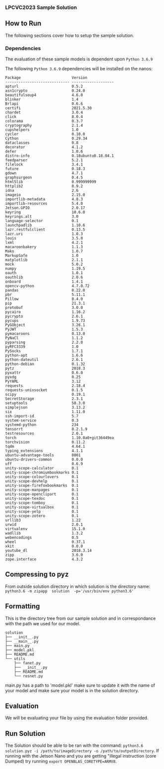 ### LPCVC2023 Sample Solution

## How to Run

The following sections cover how to setup the sample solution.

### Dependencies

The evaluation of these sample models is dependent upon `Python 3.6.9`

The following `Python 3.6.9` dependencies will be installed on the nanos:
```
Package                       Version
----------------------------- -------------------
apturl                        0.5.2
asn1crypto                    0.24.0
beautifulsoup4                4.6.0
blinker                       1.4
Brlapi                        0.6.6
certifi                       2021.5.30
chardet                       3.0.4
click                         8.0.4
colorama                      0.3.7
cryptography                  2.1.4
cupshelpers                   1.0
cycler                        0.10.0
Cython                        0.29.34
dataclasses                   0.8
decorator                     4.1.2
defer                         1.0.6
distro-info                   0.18ubuntu0.18.04.1
feedparser                    5.2.1
filelock                      3.4.1
future                        0.18.3
gdown                         4.7.1
graphsurgeon                  0.4.5
html5lib                      0.999999999
httplib2                      0.9.2
idna                          2.6
imageio                       2.15.0
importlib-metadata            4.8.3
importlib-resources           5.4.0
Jetson.GPIO                   2.0.17
keyring                       10.6.0
keyrings.alt                  3.0
language-selector             0.1
launchpadlib                  1.10.6
lazr.restfulclient            0.13.5
lazr.uri                      1.0.3
louis                         3.5.0
lxml                          4.2.1
macaroonbakery                1.1.3
Mako                          1.0.7
MarkupSafe                    1.0
matplotlib                    2.1.1
mock                          5.0.2
numpy                         1.19.5
oauth                         1.0.1
oauthlib                      2.0.6
onboard                       1.4.1
opencv-python                 4.7.0.72
pandas                        0.22.0
pbr                           5.11.1
Pillow                        8.4.0
pip                           21.3.1
protobuf                      3.0.0
pycairo                       1.16.2
pycrypto                      2.6.1
pycups                        1.9.73
PyGObject                     3.26.1
PyJWT                         1.5.3
pymacaroons                   0.13.0
PyNaCl                        1.1.2
pyparsing                     2.2.0
pyRFC3339                     1.0
PySocks                       1.7.1
python-apt                    1.6.6
python-dateutil               2.6.1
python-debian                 0.1.32
pytz                          2018.3
pyxattr                       0.6.0
pyxdg                         0.25
PyYAML                        3.12
requests                      2.18.4
requests-unixsocket           0.1.5
scipy                         0.19.1
SecretStorage                 2.3.1
setuptools                    58.3.0
simplejson                    3.13.2
six                           1.11.0
ssh-import-id                 5.7
system-service                0.3
systemd-python                234
tensorrt                      8.2.1.9
testresources                 2.0.1
torch                         1.10.0a0+git36449ea
torchvision                   0.11.2
tqdm                          4.64.1
typing_extensions             4.1.1
ubuntu-advantage-tools        8001
ubuntu-drivers-common         0.0.0
uff                           0.6.9
unity-scope-calculator        0.1
unity-scope-chromiumbookmarks 0.1
unity-scope-colourlovers      0.1
unity-scope-devhelp           0.1
unity-scope-firefoxbookmarks  0.1
unity-scope-manpages          0.1
unity-scope-openclipart       0.1
unity-scope-texdoc            0.1
unity-scope-tomboy            0.1
unity-scope-virtualbox        0.1
unity-scope-yelp              0.1
unity-scope-zotero            0.1
urllib3                       1.22
urwid                         2.0.1
virtualenv                    15.1.0
wadllib                       1.3.2
webencodings                  0.5
wheel                         0.37.1
xkit                          0.0.0
youtube_dl                    2018.3.14
zipp                          3.6.0
zope.interface                4.3.2
```
## Compressing to pyz
From outside solution directory in which solution is the directory name: `python3.6 -m zipapp  solution  -p='/usr/bin/env python3.6'`

## Formatting

This is the directory tree from our sample solution and in correspondance with the path we used for our model.
```
solution
├── __init__.py
├── __main__.py
├── main.py
├── model.pkl
├── README.md
└── utils
    ├── fanet.py
    ├── __init__.py
    ├── README.md
    └── resnet.py
```
main.py has a path to 'model.pkl' make sure to update it with the name of your model and make sure your model is in the solution directory.

## Evaluation
We will be evaluating your file by using the evaluation folder provided.

## Run Solution
The Solution should be able to be ran with the command: `python3.6 solution.pyz -i /path/to/imageDirectory -o /path/to/outputDirectory`.
If running with the Jetson Nano and you are getting "illegal instruction (core Dumped) try running `export OPENBLAS_CORETYPE=ARMV8`.
